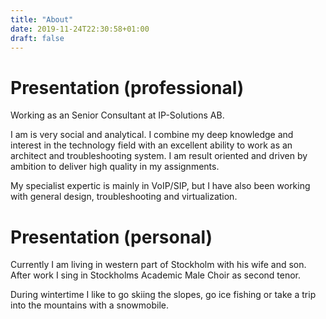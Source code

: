 ```yaml
---
title: "About"
date: 2019-11-24T22:30:58+01:00
draft: false
---
```


# Presentation (professional)

Working as an Senior Consultant at IP-Solutions AB.

I am is very social and analytical. I combine my deep knowledge and interest in the technology field with an excellent ability to work as an architect and troubleshooting system. I am result oriented and driven by ambition to deliver high quality in my assignments.

My specialist expertic is mainly in VoIP/SIP, but I have also been working with general design, troubleshooting and virtualization.

# Presentation (personal)

Currently I am living in western part of Stockholm with his wife and son. After work I sing in Stockholms Academic Male Choir as second tenor.

During wintertime I like to go skiing the slopes, go ice fishing or take a trip into the mountains with a snowmobile.

